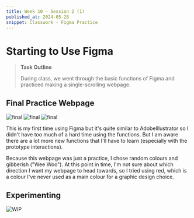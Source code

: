 ```yaml
---
title: Week 10 - Session 2 (1)
published_at: 2024-05-28
snippet: Classwork - Figma Practice
---
```

# Starting to Use Figma
>**Task Outline**
>
> During class, we went through the basic functions of Figma and practiced making a single-scrolling webpage.

## Final Practice Webpage
![final](/W10/final1.png)
![final](/W10/final2.png)
![final](/W10/final3.png)

This is my first time using Figma but it's quite similar to AdobeIllustrator so I didn't have too much of a hard time using the functions. But I am aware there are a lot more new functions that I'll have to learn (especially with the prototype interactions).

Because this webpage was just a practice, I chose random colours and gibberish ("Wee Woo"). At this point in time, I'm not sure about which direction I want my webpage to head towards, so I tried using red, which is a colour I've never used as a main colour for a graphic design choice.

## Experimenting
![WIP](/W10/WIP.png)